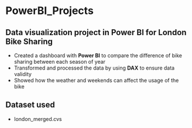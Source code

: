 # PowerBI_Projects

## Data visualization project in Power BI for London Bike Sharing

- Created a dashboard with **Power BI** to compare the difference of bike sharing between each season of year
- Transformed and processed the data by using **DAX** to ensure data validity
- Showed how the weather and weekends can affect the usage of the bike

## Dataset used
- london_merged.cvs
